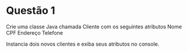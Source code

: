 # Questão 1
Crie uma classe Java chamada Cliente com os seguintes atributos
Nome
CPF
Endereço
Telefone

Instancia dois novos clientes e exiba seus atributos no console.
